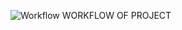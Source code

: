 ![Workflow](https://github.com/ankurchavda/streamify/assets/104782892/1bfa3bf7-d9a6-4f04-889e-f523c89f6065)
WORKFLOW OF PROJECT
